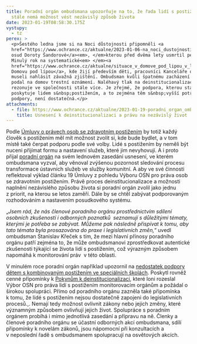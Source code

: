 ```yaml
---
title: Poradní orgán ombudsmana upozorňuje na to, že řada lidí s postižením
  stále nemá možnost vést nezávislý způsob života
date: 2023-01-19T08:58:30.175Z
vystupy:
  - tz
perex: >
  <p>Šestého ledna jsme si na Noci důstojnosti připomněli <a
  href="https://www.ochrance.cz/aktualne/2023-01-06-na_noci_dustojnosti_jsme_si_pripomneli_nejen_dorotu_sandorovou_ale_i_situaci_dalsich_lidi_s_postizenim/">tragický
  osud Doroty Šandorové</a><em>, </em>kterou před dvěma lety usmrtil pečovatel.
  Minulý rok na systematické<em> </em><a
  href="https://www.ochrance.cz/aktualne/situace_v_domove_pod_lipou_v_lipniku_se_zmeni_k_lepsimu_slibila_dnes_stredoceska_hejtmanka_ombudsmanovi/">návštěvě
  Domovu pod lípou</a>, kde žijí především děti, pracovníci Kanceláře ombudsmana
  museli nahlásit závažná zjištění. Ombudsman kvůli špatnému zacházení s klienty
  podal na domov trestní oznámení. Naléhavý tlak na deinstitucionalizaci
  rezonuje ve společnosti stále více. Je zřejmé, že podpora, kterou stát
  poskytuje lidem s&nbsp;postižením, a to zejména těm s&nbsp;vyšší potřebou míry
  podpory, není dostatečná.</p>
attachments:
  - file: https://www.ochrance.cz/aktualne/2023-01-19-poradni_organ_ombudsmana_upozornuje_na_to_ze_rada_lidi_s_postizenim_stale_nema_moznost_vest_nezavisly_zpusob_zivota/usneseni_k_deinstitucionalizaci_a_pravu_na_nezavisly_zivot.pdf
    title: Usnesení k deinstitucionalizaci a právu na nezávislý život
---
```

<p>Podle <a href="https://www.ochrance.cz/umluva/">Úmluvy o právech osob se zdravotním postižením</a> by totiž každý člověk s&nbsp;postižením měl mít možnost zvolit si, kde bude bydlet, a v&nbsp;tom místě také čerpat podporu podle své volby. Lidé s&nbsp;postižením by neměli být nuceni přijímat formu a nastavení služeb, které jim nevyhovují. A i proto přijal <a href="https://www.ochrance.cz/pusobnost/monitorovani-prav-osob-se-zdravotnim-postizenim/">poradní orgán</a> na svém lednovém zasedání usnesení, ve kterém ombudsmana vyzval, aby věnoval zvýšenou pozornost sledování procesu transformace ústavních služeb ve služby komunitní. A aby ve své činnosti reflektoval výklad článku 19 Úmluvy z&nbsp;pohledu Výboru OSN pro práva osob se zdravotním postižením. Právě proces deinstitucionalizace a možnosti naplnění nezávislého způsobu života si poradní orgán zvolil jako jednu z&nbsp;priorit, na kterou se letos zaměří. Dále by se chtěl zabývat podporovaným rozhodováním a nastavením posudkového systému.</p>

<p>&bdquo;<em>Jsem rád, že nás členové poradního orgánu prostřednictvím sdílení osobních zkušeností i odborných poznatků &nbsp;seznamují s důležitými tématy, kterými je potřeba se zabývat.</em> <em>Můžeme pak následně přispívat k&nbsp;tomu, aby tato témata byla prosazována do praxe i legislativních změn</em><em>,</em>&ldquo;<em> </em>uvedl ombudsman Stanislav Křeček s&nbsp;tím, že mezi&nbsp;hlavní přínosy poradního orgánu patří zejména to, že může ombudsmanovi zprostředkovat autentické zkušenosti týkající se života lidí s&nbsp;postižením, což výrazným způsobem napomáhá k&nbsp;monitorování práv&nbsp; v&nbsp;této oblasti.</p>

<p>V&nbsp;minulém roce poradní orgán například upozornil na <a href="https://www.ochrance.cz/aktualne/poradni_organ_ombudsmana_pozaduje_zlepseni_podminek_pro_vzdelavani_deti_s_postizenim/">nedostatek podpory dětem s kombinovaným&nbsp;postižením ve speciálních školách</a>. Poskytl rovněž cenné připomínky k&nbsp;<a href="https://www.ochrance.cz/aktualne/poradni_organ_ombudsmana_pozaduje_zlepseni_podminek_pro_vzdelavani_deti_s_postizenim/">Pokynům k&nbsp;deinstitucionalizaci</a>, které loni rozeslal Výbor OSN pro práva lidí s&nbsp;postižením monitorovacím orgánům a požádal o širokou spolupráci. Přímo od poradního orgánu zazněla také připomínka k&nbsp;tomu, že lidé s&nbsp;postižením nejsou dostatečně zapojeni do legislativních procesů.,. Nemají tedy možnost ovlivnit zákony nebo jejich změny, které významným způsobem ovlivňují jejich život. Spolupráce s&nbsp;poradním orgánem probíhá i mimo jednotlivá zasedání a přípravu na ně. Členky a členové poradního orgánu se účastní odborných akcí ombudsmana, sdílí připomínky k&nbsp;novelám zákonů, jsou nápomocní při konzultacích a v&nbsp;neposlední řadě s&nbsp;ombudsmanem spolupracují na osvětových akcích.</p>
